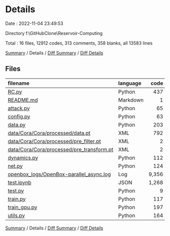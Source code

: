 # Details

Date : 2022-11-04 23:49:53

Directory f:\\GitHubClone\\Reservoir-Computing

Total : 16 files,  12912 codes, 313 comments, 358 blanks, all 13583 lines

[Summary](results.md) / Details / [Diff Summary](diff.md) / [Diff Details](diff-details.md)

## Files
| filename | language | code | comment | blank | total |
| :--- | :--- | ---: | ---: | ---: | ---: |
| [RC.py](/RC.py) | Python | 437 | 174 | 127 | 738 |
| [README.md](/README.md) | Markdown | 1 | 0 | 2 | 3 |
| [attack.py](/attack.py) | Python | 65 | 3 | 18 | 86 |
| [config.py](/config.py) | Python | 63 | 10 | 14 | 87 |
| [data.py](/data.py) | Python | 203 | 27 | 37 | 267 |
| [data/Cora/Cora/processed/data.pt](/data/Cora/Cora/processed/data.pt) | XML | 792 | 0 | 10 | 802 |
| [data/Cora/Cora/processed/pre_filter.pt](/data/Cora/Cora/processed/pre_filter.pt) | XML | 2 | 0 | 0 | 2 |
| [data/Cora/Cora/processed/pre_transform.pt](/data/Cora/Cora/processed/pre_transform.pt) | XML | 2 | 0 | 0 | 2 |
| [dynamics.py](/dynamics.py) | Python | 112 | 31 | 27 | 170 |
| [net.py](/net.py) | Python | 124 | 11 | 29 | 164 |
| [openbox_logs/OpenBox-parallel_async.log](/openbox_logs/OpenBox-parallel_async.log) | Log | 9,356 | 0 | 1 | 9,357 |
| [test.ipynb](/test.ipynb) | JSON | 1,268 | 0 | 1 | 1,269 |
| [test.py](/test.py) | Python | 9 | 8 | 7 | 24 |
| [train.py](/train.py) | Python | 117 | 21 | 22 | 160 |
| [train_gpu.py](/train_gpu.py) | Python | 197 | 19 | 36 | 252 |
| [utils.py](/utils.py) | Python | 164 | 9 | 27 | 200 |

[Summary](results.md) / Details / [Diff Summary](diff.md) / [Diff Details](diff-details.md)